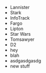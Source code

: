 - Lannister
- Stark
- InfoTrack
- Fargo
- Lipton
- Star Wars
- Tomsawyer
- D2
- hey
- blah
- asdgasdgasdg
- new stuff
